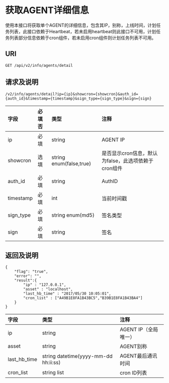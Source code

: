 # 获取AGENT详细信息

使用本接口将获取单个AGENT的详细信息，包含其IP，别称，上线时间，计划任务列表，此接口依赖于Heartbeat，若未启用heartbeat则此接口不可用，计划任务列表部分信息依赖于cron组件，若未启用cron组件则计划任务列表不可用。

## URI

```
GET /api/v2/info/agents/detail
```

## 请求及说明

```
/v2/info/agents/detail?ip={ip}&showcron={showcron}&auth_id={auth_id}&timestamp={timestamp}&sign_type={sign_type}&sign={sign}
```

| **字段** | **必填否** | **类型** | **注释** |
| :--- | :--- | :--- | :--- |
| ip | 必填 | string | AGENT IP |
| showcron | 选填 | string enum\(false,true\) | 是否显示cron信息，默认为false，此选项依赖于cron组件 |
| auth\_id | 必填 | string | AuthID |
| timestamp | 必填 | int | 当前时间戳 |
| sign\_type | 必填 | string enum\(md5\) | 签名类型 |
| sign | 必填 | string | 签名 |

## 返回及说明

```
{  
    "flag": "true",
    "error": "",
    "result":{
        "ip" : "127.0.0.1",
        "asset" : "localhost",
        "last_hb_time" : "2017/05/30 10:05:01",
        "cron_list" : ["A49B1E8FA1B43BC5","B39B1E8FA1B43BA4"]
    }
}
```

| **字段** | **类型** | **注释** |
| :--- | :--- | :--- |
| ip | string | AGENT IP（全局唯一） |
| asset | string | AGENT别称 |
| last\_hb\_time | string datetime\(yyyy-mm-dd hh:ii:ss\) | AGENT最后通讯时间 |
| cron\_list | string list | cron ID列表 |



